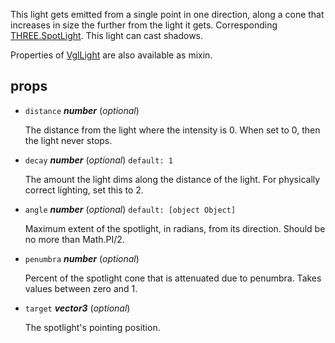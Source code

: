 This light gets emitted from a single point in one direction, along a cone that increases in size the further from the light it gets. Corresponding [THREE.SpotLight](https://threejs.org/docs/index.html#api/lights/SpotLight). This light can cast shadows.

Properties of [VglLight](vgl-light) are also available as mixin. 

## props 

- `distance` ***number*** (*optional*) 

  The distance from the light where the intensity is 0.
  When set to 0, then the light never stops. 

- `decay` ***number*** (*optional*) `default: 1` 

  The amount the light dims along the distance of the light.
  For physically correct lighting, set this to 2. 

- `angle` ***number*** (*optional*) `default: [object Object]` 

  Maximum extent of the spotlight, in radians, from its direction.
  Should be no more than Math.PI/2. 

- `penumbra` ***number*** (*optional*) 

  Percent of the spotlight cone that is attenuated due to penumbra.
  Takes values between zero and 1. 

- `target` ***vector3*** (*optional*) 

  The spotlight's pointing position. 

